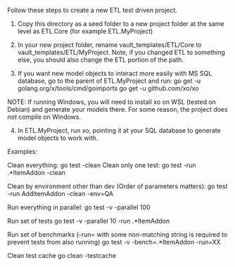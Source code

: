 Follow these steps to create a new ETL test driven project.

1. Copy this directory as a seed folder to a new project folder at the same level as ETL.Core (for example ETL.MyProject)

2. In your new project folder, rename vault_templates/ETL/Core to vault_templates/ETL/MyProject.  Note, if you changed ETL to something else, you should also change the ETL portion of the path.

3. If you want new model objects to interact more easily with MS SQL database, go to the parent of ETL.MyProject and run:
go get -u golang.org/x/tools/cmd/goimports
go get -u github.com/xo/xo

NOTE: If running Windows, you will need to install xo on WSL (tested on Debian) and generate your models there.  For some reason, the project does *not* compile on Windows.

4. In ETL.MyProject, run xo, pointing it at your SQL database to generate model objects to work with.

Examples:

Clean everything:
go test -clean
Clean only one test:
go test -run .*ItemAddon -clean

Clean by environment other than dev (Order of parameters matters):
go test -run AddItemAddon -clean -env=QA

Run everything in parallel:
go test -v -parallel 100

Run set of tests
go test -v -parallel 10 -run .*ItemAddon

Run set of benchmarks (-run= with some non-matching string is required to prevent tests from also running)
go test -v -bench=.*ItemAddon -run=XX

Clean test cache
go clean -testcache